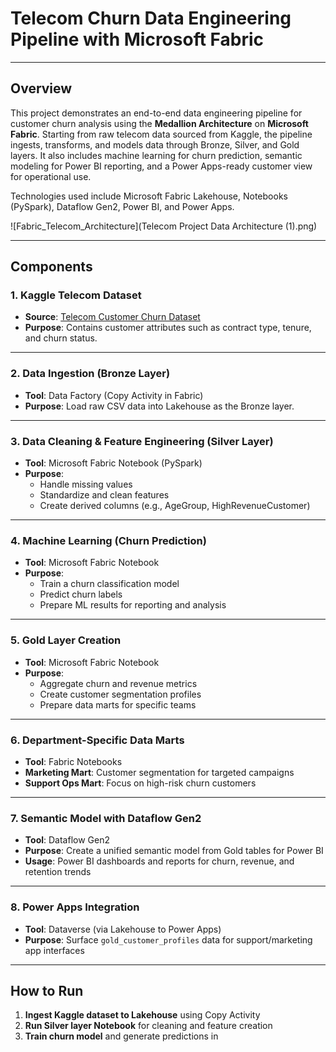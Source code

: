 # Telecom Churn Data Engineering Pipeline with Microsoft Fabric

---

## Overview

This project demonstrates an end-to-end data engineering pipeline for customer churn analysis using the **Medallion Architecture** on **Microsoft Fabric**. Starting from raw telecom data sourced from Kaggle, the pipeline ingests, transforms, and models data through Bronze, Silver, and Gold layers. It also includes machine learning for churn prediction, semantic modeling for Power BI reporting, and a Power Apps-ready customer view for operational use.

Technologies used include Microsoft Fabric Lakehouse, Notebooks (PySpark), Dataflow Gen2, Power BI, and Power Apps.

![Fabric_Telecom_Architecture](Telecom Project Data Architecture (1).png)

---

## Components

### 1. Kaggle Telecom Dataset

- **Source**: [Telecom Customer Churn Dataset](https://www.kaggle.com/datasets/blastchar/telco-customer-churn)
- **Purpose**: Contains customer attributes such as contract type, tenure, and churn status.

---

### 2. Data Ingestion (Bronze Layer)

- **Tool**: Data Factory (Copy Activity in Fabric)  
- **Purpose**: Load raw CSV data into Lakehouse as the Bronze layer.

---

### 3. Data Cleaning & Feature Engineering (Silver Layer)

- **Tool**: Microsoft Fabric Notebook (PySpark)  
- **Purpose**:
  - Handle missing values  
  - Standardize and clean features  
  - Create derived columns (e.g., AgeGroup, HighRevenueCustomer)

---

### 4. Machine Learning (Churn Prediction)

- **Tool**: Microsoft Fabric Notebook  
- **Purpose**:
  - Train a churn classification model  
  - Predict churn labels  
  - Prepare ML results for reporting and analysis

---

### 5. Gold Layer Creation

- **Tool**: Microsoft Fabric Notebook  
- **Purpose**:
  - Aggregate churn and revenue metrics  
  - Create customer segmentation profiles  
  - Prepare data marts for specific teams

---

### 6. Department-Specific Data Marts

- **Tool**: Fabric Notebooks  
- **Marketing Mart**: Customer segmentation for targeted campaigns  
- **Support Ops Mart**: Focus on high-risk churn customers

---

### 7. Semantic Model with Dataflow Gen2

- **Tool**: Dataflow Gen2  
- **Purpose**: Create a unified semantic model from Gold tables for Power BI  
- **Usage**: Power BI dashboards and reports for churn, revenue, and retention trends

---

### 8. Power Apps Integration

- **Tool**: Dataverse (via Lakehouse to Power Apps)  
- **Purpose**: Surface `gold_customer_profiles` data for support/marketing app interfaces

---

## How to Run

1. **Ingest Kaggle dataset to Lakehouse** using Copy Activity  
2. **Run Silver layer Notebook** for cleaning and feature creation  
3. **Train churn model** and generate predictions in

